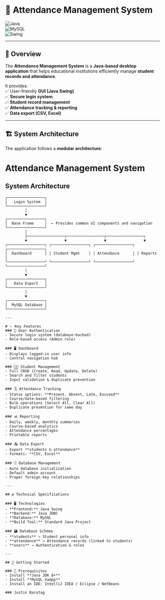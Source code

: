 # 📘 Attendance Management System  

![Java](https://img.shields.io/badge/Java-ED8B00?style=for-the-badge&logo=java&logoColor=white)  
![MySQL](https://img.shields.io/badge/MySQL-4479A1?style=for-the-badge&logo=mysql&logoColor=white)  
![Swing](https://img.shields.io/badge/Java%20Swing-007396?style=for-the-badge&logo=coffeescript&logoColor=white)  

---

## 📖 Overview
The **Attendance Management System** is a **Java-based desktop application** that helps educational institutions efficiently manage **student records and attendance**.  

It provides:  
✅ User-friendly **GUI (Java Swing)**  
✅ **Secure login system**  
✅ **Student record management**  
✅ **Attendance tracking & reporting**  
✅ **Data export (CSV, Excel)**  

---

## 🏗 System Architecture
The application follows a **modular architecture**:

# Attendance Management System  

## System Architecture  

```text
┌─────────────────┐
│   Login System  │
└─────────────────┘
         │
         ▼
┌─────────────────┐
│  Base Frame     │  ← Provides common UI components and navigation
└─────────────────┘
         │
         ├─────────────────┬─────────────────┬─────────────────┐
         ▼                 ▼                 ▼                 ▼
┌─────────────────┐ ┌─────────────────┐ ┌─────────────────┐ ┌─────────────────┐
│  Dashboard      │ │ Student Mgmt    │ │ Attendance      │ │ Reports         │
└─────────────────┘ └─────────────────┘ └─────────────────┘ └─────────────────┘
         │
         ▼
┌─────────────────┐
│   Data Export   │
└─────────────────┘
         │
         ▼
┌─────────────────┐
│  MySQL Database │
└─────────────────┘

---

# ✨ Key Features
### 🔐 User Authentication
- Secure login system (database-backed)  
- Role-based access (Admin role)  

### 🖥 Dashboard
- Displays logged-in user info  
- Central navigation hub  

### 👨‍🎓 Student Management
- Full CRUD (Create, Read, Update, Delete)  
- Search and filter students  
- Input validation & duplicate prevention  

### 🗓 Attendance Tracking
- Status options: **Present, Absent, Late, Excused**  
- Course/date-based filtering  
- Bulk operations (Select All, Clear All)  
- Duplicate prevention for same day  

### 📊 Reporting
- Daily, weekly, monthly summaries  
- Course-based analytics  
- Attendance percentages  
- Printable reports  

### 📤 Data Export
- Export **students & attendance**  
- Formats: **CSV, Excel**  

### 🗄 Database Management
- Auto database initialization  
- Default admin account  
- Proper foreign key relationships  

---

## ⚙️ Technical Specifications

### 🖥 Technologies
- **Frontend:** Java Swing  
- **Backend:** Java JDBC  
- **Database:** MySQL  
- **Build Tool:** Standard Java Project  

### 🗃 Database Schema
- **students** → Student personal info  
- **attendance** → Attendance records (linked to students)  
- **users** → Authentication & roles  

---

## 🚀 Getting Started

### 🔧 Prerequisites
- Install **Java JDK 8+**  
- Install **MySQL Xampp**  
- Install an IDE: IntelliJ IDEA / Eclipse / NetBeans  

### Justin Barutag